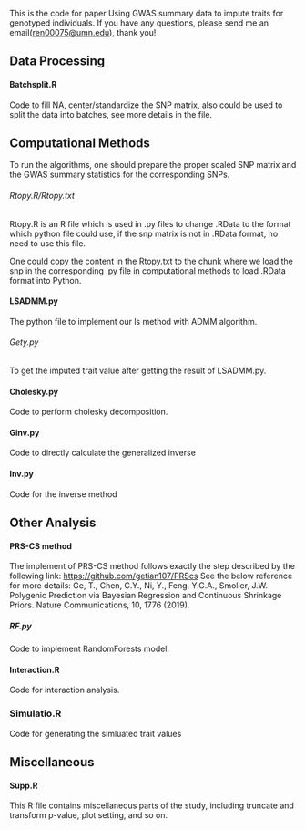 This is the code for paper Using GWAS summary data to impute traits for genotyped individuals.
If you have any questions, please send me an email(ren00075@umn.edu), thank you!


## Data Processing


#### Batchsplit.R
Code to fill NA, center/standardize the SNP matrix, also could be used to split the data into batches, see more details in the file.




## Computational Methods
To run the algorithms, one should prepare the proper scaled SNP matrix and the GWAS summary statistics for the corresponding SNPs.
###### Rtopy.R/Rtopy.txt
Rtopy.R is an R file which is used in .py files to change .RData to the format which python file could use, if the snp matrix is not in .RData format, no need to use this file.

One could copy the content in the Rtopy.txt to the chunk where we load the snp in the corresponding .py file in computational methods to load .RData format into Python.

#### LSADMM.py
The python file to implement our ls method with ADMM algorithm.



###### Gety.py
To get the imputed trait value after getting the result of LSADMM.py.

#### Cholesky.py
Code to perform cholesky decomposition.

#### Ginv.py
Code to directly calculate the generalized inverse 

#### Inv.py
Code for the inverse method


## Other Analysis
#### PRS-CS method
The implement of PRS-CS method follows exactly the step described by the following link: https://github.com/getian107/PRScs
See the below reference for more details: Ge, T., Chen, C.Y., Ni, Y., Feng, Y.C.A., Smoller, J.W. Polygenic Prediction via Bayesian Regression and Continuous Shrinkage Priors.
Nature Communications, 10, 1776 (2019). 

##### RF.py
Code to implement RandomForests model.

#### Interaction.R
Code for interaction analysis.

### Simulatio.R
Code for generating the simluated trait values


## Miscellaneous
#### Supp.R
This R file contains miscellaneous parts of the study, including truncate and transform p-value, plot setting, and so on. 
